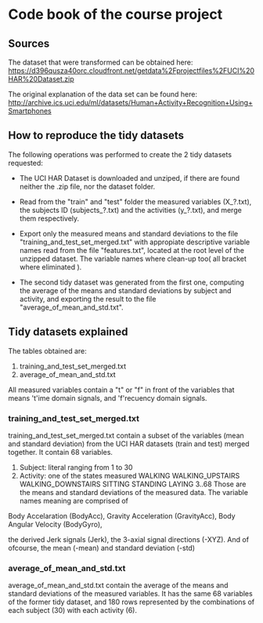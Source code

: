 # Code book of the course project

## Sources

The dataset that were transformed can be obtained here: https://d396qusza40orc.cloudfront.net/getdata%2Fprojectfiles%2FUCI%20HAR%20Dataset.zip

The original explanation of the data set can be found here: http://archive.ics.uci.edu/ml/datasets/Human+Activity+Recognition+Using+Smartphones

## How to reproduce the tidy datasets

The following operations was performed to create the 2 tidy datasets requested:

- The UCI HAR Dataset is downloaded and unziped, if there are found neither the .zip file, nor the dataset folder.

- Read from the "train" and "test" folder the measured variables (X_?.txt), the subjects ID (subjects_?.txt) and the activities (y_?.txt), and merge them respectively.

- Export only the measured means and standard deviations to the file "training_and_test_set_merged.txt" with appropiate descriptive variable names read from the file "features.txt", located at the root level of the unzipped dataset. The variable names where clean-up too( all bracket where eliminated ).

- The second tidy dataset was generated from the first one, computing the average of the means and standard deviations by subject and activity, and exporting the result to the file "average_of_mean_and_std.txt".

## Tidy datasets explained

The tables obtained are:

1. training_and_test_set_merged.txt
2. average_of_mean_and_std.txt

All measured variables contain a "t" or "f" in front of the variables that means 't'ime domain signals, and 'f'recuency domain signals. 

### training_and_test_set_merged.txt

training_and_test_set_merged.txt contain a subset of the variables (mean and standard deviation) from the UCI HAR datasets (train and test) merged together. It contain 68 variables.

1. Subject: literal ranging from 1 to 30
2. Activity: one of the states measured
    WALKING
    WALKING_UPSTAIRS
    WALKING_DOWNSTAIRS
    SITTING
    STANDING
    LAYING
3..68 Those are the means and standard deviations of the measured data. The variable names meaning are comprised of

Body Accelaration (BodyAcc), 
Gravity Acceleration (GravityAcc), 
Body Angular Velocity (BodyGyro),

the derived Jerk signals (Jerk), the 3-axial signal directions (-XYZ). And of ofcourse, the mean (-mean) and standard deviation (-std)

### average_of_mean_and_std.txt

average_of_mean_and_std.txt contain the average of the means and standard deviations of the measured variables. It has 
the same 68 variables of the former tidy dataset, and 180 rows represented by the combinations of each subject (30) with each activity (6).
